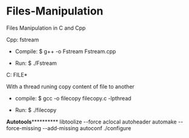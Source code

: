 # Files-Manipulation
Files Manipulation in C and Cpp

Cpp:	fstream

- Compile: $ g++ -o Fstream Fstream.cpp

- Run: 	   $ ./Fstream

C: 	FILE*

With a thread runing copy content of file to another

- compile: $ gcc -o filecopy filecopy.c -lpthread

- Run:     $ ./filecopy

********Autotools******************
libtoolize --force
aclocal
autoheader
automake --force-missing --add-missing
autoconf
./configure


